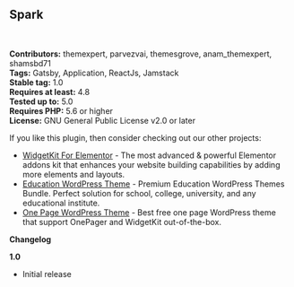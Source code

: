 ## Spark
<br>

**Contributors:** themexpert, parvezvai, themesgrove, anam_themexpert, shamsbd71  
**Tags:** Gatsby, Application, ReactJs, Jamstack  
**Stable tag:** 1.0  
**Requires at least:** 4.8  
**Tested up to:** 5.0  
**Requires PHP:** 5.6 or higher  
**License:** GNU General Public License v2.0 or later  


If you like this plugin, then consider checking out our other projects:

* <a href="https://wordpress.org/plugins/widgetkit-for-elementor/">WidgetKit For Elementor</a> - The most advanced & powerful Elementor addons kit that enhances your website building capabilities by adding more elements and layouts.
* <a href="https://themesgrove.com/education-wordpress-theme/" rel="friend" title="Education WordPress Theme">Education WordPress Theme</a> - Premium Education WordPress Themes Bundle. Perfect solution for school, college, university, and any educational institute.
* <a href="https://themesgrove.com/free-one-page-responsive-wordpress-theme/" rel="friend" title="One Page WordPress Theme">One Page WordPress Theme</a> - Best free one page WordPress theme that support OnePager and WidgetKit out-of-the-box.

**Changelog**

**1.0**
* Initial release